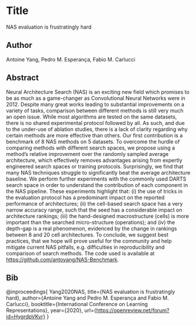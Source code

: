 # Title
NAS evaluation is frustratingly hard

## Author
Antoine Yang, Pedro M. Esperança, Fabio M. Carlucci

## Abstract
Neural Architecture Search (NAS) is an exciting new field which promises to be as much as a game-changer as Convolutional Neural Networks were in 2012. Despite many great works leading to substantial improvements on a variety of tasks, comparison between different methods is still very much an open issue. While most algorithms are tested on the same datasets, there is no shared experimental protocol followed by all. As such, and due to the under-use of ablation studies, there is a lack of clarity regarding why certain methods are more effective than others. Our first contribution is a benchmark of 8 NAS methods on 5 datasets. To overcome the hurdle of comparing methods with different search spaces, we propose using a method’s relative improvement over the randomly sampled average architecture, which effectively removes advantages arising from expertly engineered search spaces or training protocols. Surprisingly, we find that many NAS techniques struggle to significantly beat the average architecture baseline. We perform further experiments with the commonly used DARTS search space in order to understand the contribution of each component in the NAS pipeline. These experiments highlight that: (i) the use of tricks in the evaluation protocol has a predominant impact on the reported performance of architectures; (ii) the cell-based search space has a very narrow accuracy range, such that the seed has a considerable impact on architecture rankings; (iii) the hand-designed macrostructure (cells) is more important than the searched micro-structure (operations); and (iv) the depth-gap is a real phenomenon, evidenced by the change in rankings between 8 and 20 cell architectures. To conclude, we suggest best practices, that we hope will prove useful for the community and help mitigate current NAS pitfalls, e.g. difficulties in reproducibility and comparison of search methods. The
code used is available at https://github.com/antoyang/NAS-Benchmark.

## Bib
@inproceedings{
Yang2020NAS,
title={NAS evaluation is frustratingly hard},
author={Antoine Yang and Pedro M. Esperança and Fabio M. Carlucci},
booktitle={International Conference on Learning Representations},
year={2020},
url={https://openreview.net/forum?id=HygrdpVKvr}
}